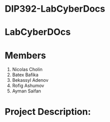 # DIP392-LabCyberDocs

# LabCyberDOcs

# Members
1. Nicolas Cholin
2. Batex Bafika
3. Bekassyl Adenov
4. Rofig Ashumov
5. Ayman Saifan
 
# Project Description: 
